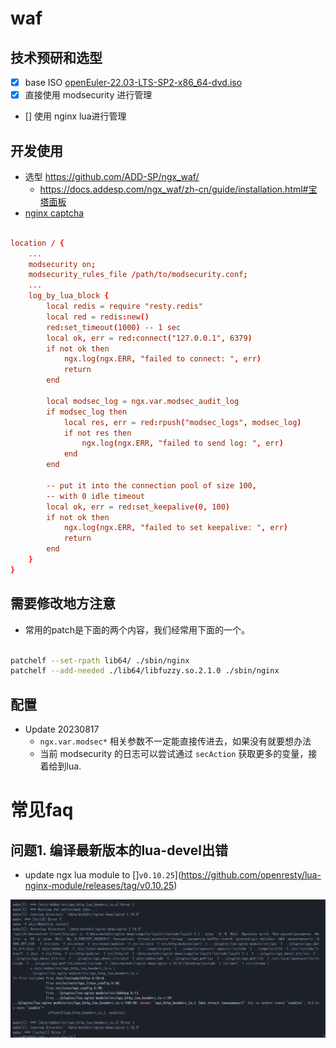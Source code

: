 # waf

## 技术预研和选型
- [x] base ISO [openEuler-22.03-LTS-SP2-x86_64-dvd.iso](https://mirror.sjtu.edu.cn/openeuler/openEuler-22.03-LTS-SP2/ISO/x86_64/openEuler-22.03-LTS-SP2-x86_64-dvd.iso)
- [x] 直接使用 modsecurity 进行管理 
- [] 使用 nginx lua进行管理


## 开发使用
- 选型 https://github.com/ADD-SP/ngx_waf/
    - https://docs.addesp.com/ngx_waf/zh-cn/guide/installation.html#宝塔面板
- [nginx captcha](https://github.com/dengqiang2015/ngx_http_captcha_module/blob/master/ngx_http_captcha_module.c)


```conf

location / {
    ...
    modsecurity on;
    modsecurity_rules_file /path/to/modsecurity.conf;
    ...
    log_by_lua_block {
        local redis = require "resty.redis"
        local red = redis:new()
        red:set_timeout(1000) -- 1 sec
        local ok, err = red:connect("127.0.0.1", 6379)
        if not ok then
            ngx.log(ngx.ERR, "failed to connect: ", err)
            return
        end

        local modsec_log = ngx.var.modsec_audit_log
        if modsec_log then
            local res, err = red:rpush("modsec_logs", modsec_log)
            if not res then
                ngx.log(ngx.ERR, "failed to send log: ", err)
            end
        end

        -- put it into the connection pool of size 100,
        -- with 0 idle timeout
        local ok, err = red:set_keepalive(0, 100)
        if not ok then
            ngx.log(ngx.ERR, "failed to set keepalive: ", err)
            return
        end
    }
}

```



## 需要修改地方注意
- 常用的patch是下面的两个内容，我们经常用下面的一个。
```bash

patchelf --set-rpath lib64/ ./sbin/nginx 
patchelf --add-needed ./lib64/libfuzzy.so.2.1.0 ./sbin/nginx 
```


## 配置
- Update 20230817 
    - `ngx.var.modsec*` 相关参数不一定能直接传进去，如果没有就要想办法
    - 当前 modsecurity 的日志可以尝试通过 `secAction` 获取更多的变量，接着给到lua.


# 常见faq

## 问题1. 编译最新版本的lua-devel出错
- update ngx lua module to []`v0.10.25`](https://github.com/openresty/lua-nginx-module/releases/tag/v0.10.25)

![Alt text](./images/image.png)
